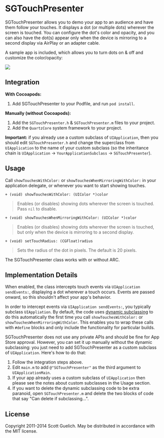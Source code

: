 # SGTouchPresenter

SGTouchPresenter allows you to demo your app to an audience and have
them follow your touches. It displays a dot (or multiple dots) wherever
the screen is touched. You can configure the dot's color and opacity,
and you can also have the dot(s) appear only when the device is
mirroring to a second display via AirPlay or an adapter cable.

A sample app is included, which allows you to turn dots on & off and
customize the color/opacity:

![](https://raw.github.com/skue/SGTouchPresenter/master/SampleApplication/Screenshot.png)


## Integration

**With Cocoapods:**

  1. Add SGTouchPresenter to your Podfile, and run `pod install`.

**Manually (without Cocoapods):**

  1. Add the `SGTouchPresenter.h` & `SGTouchPresenter.m` files to your project.
  2. Add the `QuartzCore` system framework to your project.

**Important:** if you already use a custom subclass of `UIApplication`, then you
should edit `SGTouchPresenter.h` and change the superclass from `UIApplication` to
the name of your custom subclass (so the inheritance chain is `UIApplication`
-> `YourApplicationSubclass` -> `SGTouchPresenter`).


## Usage

Call `showTouchesWithColor:` or `showTouchesWhenMirroringWithColor:` in your
application delegate, or whenever you want to start showing touches.

`+ (void) showTouchesWithColor: (UIColor *)color`

> Enables (or disables) showing dots wherever the screen is touched.
> Pass `nil` to disable.

`+ (void) showTouchesWhenMirroringWithColor: (UIColor *)color`

> Enables (or disables) showing dots wherever the screen is touched, but
> only when the device is mirroring to a second display.

`+ (void) setTouchRadius: (CGFloat)radius`

> Sets the radius of the dot in pixels. The default is 20 pixels.

The SGTouchPresenter class works with or without ARC.


## Implementation Details

When enabled, the class intercepts touch events via `UIApplication sendEvents:`,
displaying a dot wherever a touch occurs. Events are passed onward, so this
shouldn't affect your app's behavior.

In order to intercept events via `UIApplication sendEvents:`, you typically
subclass `UIAppliation`. By default, the code uses [dynamic subclassing][1]
to do this automatically the first time you call `showTouchesWithColor:` or
`showTouchesWhenMirroringWithColor`. This enables you to wrap these
calls with `#define` blocks and only include the functionality for particular builds.

SGTouchPresenter does not use any private APIs and should be fine for App Store approval.
However, you can set it up manually without the dynamic subclassing: you just need to
add SGTouchPresenter as a custom subclass of `UIApplication`. Here's how to do that:

  1. Follow the integration steps above.
  1. Edit `main.m` to add `@"SGTouchPresenter"` as the third argument to `UIApplicationMain`.
  2. If your app already uses a custom subclass of `UIApplication` then please see the
     notes about custom subclasses in the Usage section.
  2. If you want to delete the dynamic subclassing code to be extra paranoid, open
     `SGTouchPresenter.m` and delete the two blocks of code that say "Can delete if subclassing...".

[1]: https://developer.apple.com/library/ios/documentation/Cocoa/Reference/ObjCRuntimeRef/Reference/reference.html#//apple_ref/c/func/object_setClass

## License

Copyright 2011-2014 Scott Guelich.
May be distributed in accordance with the MIT license.


